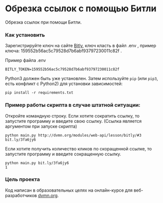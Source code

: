 # Обрезка ссылок с помощью Битли

Обрезка ссылок при помощи Битли.

### Как установить

Зарегистрируйте ключ на сайте [Bitly](https://app.bitly.com/BlcngOTTfaY/bitlinks/3roypfS), ключ класть в файл .env , пример ключа: 159552b56ac5c79528d7b6abf93797230011c82f .

Пример файла .env
```
BITLY_TOKEN=159552b56ac5c79528d7b6abf93797230011c82f
```

Python3 должен быть уже установлен. 
Затем используйте `pip` (или `pip3`, есть конфликт с Python2) для установки зависимостей:
```
pip install -r requirements.txt
```

### Пример работы скрипта в случае штатной ситуации:
Откройте командную строку.
Если хотите сократить ссылку, то запустите программу и введите свою ссылку. (Ссылка является аргументом при запуске скрипта)
```
python main.py http://dvmn.org/modules/web-api/lesson/bitly/#3
bit.ly/3fa6jy6
```
Если хотите получить количество кликов по скоращенной ссылке, то запустите программу и введите сокращенную ссылку.
```
python main.py bit.ly/3fa6jy6
1
```

### Цель проекта

Код написан в образовательных целях на онлайн-курсе для веб-разработчиков [dvmn.org](https://dvmn.org/).
